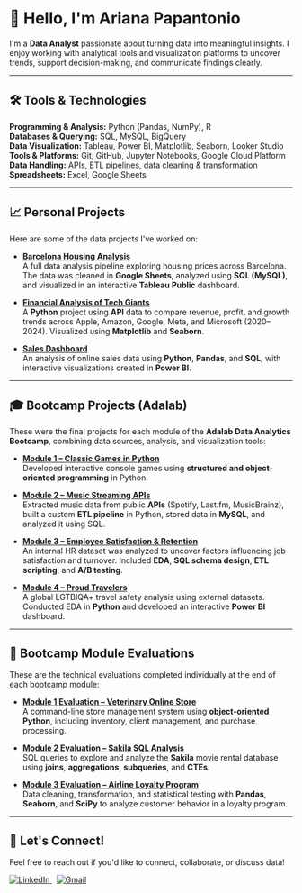 # 👋 Hello, I'm Ariana Papantonio

I'm a **Data Analyst** passionate about turning data into meaningful insights. I enjoy working with analytical tools and visualization platforms to uncover trends, support decision-making, and communicate findings clearly.

---

## 🛠️ Tools & Technologies

**Programming & Analysis:** Python (Pandas, NumPy), R  
**Databases & Querying:** SQL, MySQL, BigQuery  
**Data Visualization:** Tableau, Power BI, Matplotlib, Seaborn, Looker Studio  
**Tools & Platforms:** Git, GitHub, Jupyter Notebooks, Google Cloud Platform  
**Data Handling:** APIs, ETL pipelines, data cleaning & transformation  
**Spreadsheets:** Excel, Google Sheets

---

## 📈 Personal Projects

Here are some of the data projects I've worked on:

- [**Barcelona Housing Analysis**](https://github.com/ArianaPapantonio/Barcelona_Housing_Analysis)  
  A full data analysis pipeline exploring housing prices across Barcelona. The data was cleaned in **Google Sheets**, analyzed using **SQL (MySQL)**, and visualized in an interactive **Tableau Public** dashboard.

- [**Financial Analysis of Tech Giants**](https://github.com/ArianaPapantonio/Financial_Analysis_of_Tech_Giants)  
  A **Python** project using **API** data to compare revenue, profit, and growth trends across Apple, Amazon, Google, Meta, and Microsoft (2020–2024). Visualized using **Matplotlib** and **Seaborn**.

- [**Sales Dashboard**](https://github.com/ArianaPapantonio/Online_Sales_Dataset)  
  An analysis of online sales data using **Python**, **Pandas**, and **SQL**, with interactive visualizations created in **Power BI**.

---

## 🎓 Bootcamp Projects (Adalab)

These were the final projects for each module of the **Adalab Data Analytics Bootcamp**, combining data sources, analysis, and visualization tools:

- [**Module 1 – Classic Games in Python**](https://github.com/ArianaPapantonio/Final_project_module_1)  
  Developed interactive console games using **structured and object-oriented programming** in Python.

- [**Module 2 – Music Streaming APIs**](https://github.com/ArianaPapantonio/Final_project_module_2)  
  Extracted music data from public **APIs** (Spotify, Last.fm, MusicBrainz), built a custom **ETL pipeline** in Python, stored data in **MySQL**, and analyzed it using SQL.

- [**Module 3 – Employee Satisfaction & Retention**](https://github.com/ArianaPapantonio/Final_project_module_3)  
  An internal HR dataset was analyzed to uncover factors influencing job satisfaction and turnover. Included **EDA**, **SQL schema design**, **ETL scripting**, and **A/B testing**.

- [**Module 4 – Proud Travelers**](https://github.com/ArianaPapantonio/Proud_travelers)  
  A global LGTBIQA+ travel safety analysis using external datasets. Conducted EDA in **Python** and developed an interactive **Power BI** dashboard.

---

## 🧪 Bootcamp Module Evaluations

These are the technical evaluations completed individually at the end of each bootcamp module:

- [**Module 1 Evaluation – Veterinary Online Store**](https://github.com/ArianaPapantonio/Module_1_Evaluation)  
  A command-line store management system using **object-oriented Python**, including inventory, client management, and purchase processing.

- [**Module 2 Evaluation – Sakila SQL Analysis**](https://github.com/ArianaPapantonio/Module_2_Evaluation)  
  SQL queries to explore and analyze the **Sakila** movie rental database using **joins**, **aggregations**, **subqueries**, and **CTEs**.

- [**Module 3 Evaluation – Airline Loyalty Program**](https://github.com/ArianaPapantonio/Module_3_Evaluation)  
  Data cleaning, transformation, and statistical testing with **Pandas**, **Seaborn**, and **SciPy** to analyze customer behavior in a loyalty program.

---

## 🚀 Let's Connect!

Feel free to reach out if you'd like to connect, collaborate, or discuss data!

<a href="https://www.linkedin.com/in/arianapapantonio/" target="_blank">
  <img src="https://img.shields.io/badge/LinkedIn-0077B5?style=for-the-badge&logo=linkedin&logoColor=white" alt="LinkedIn">
</a>
&nbsp;
<a href="mailto:arianapapantonio@gmail.com" target="_blank">
  <img src="https://img.shields.io/badge/Gmail-D14836?style=for-the-badge&logo=gmail&logoColor=white" alt="Gmail">
</a>

